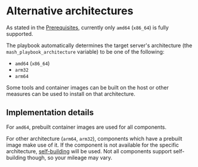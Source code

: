 # Alternative architectures

As stated in the [Prerequisites](prerequisites.md), currently only `amd64` (`x86_64`) is fully supported.

The playbook automatically determines the target server's architecture (the `mash_playbook_architecture` variable) to be one of the following:

- `amd64` (`x86_64`)
- `arm32`
- `arm64`

Some tools and container images can be built on the host or other measures can be used to install on that architecture.


## Implementation details

For `amd64`, prebuilt container images are used for all components.

For other architecture (`arm64`, `arm32`), components which have a prebuilt image make use of it. If the component is not available for the specific architecture, [self-building](self-building.md) will be used. Not all components support self-building though, so your mileage may vary.
